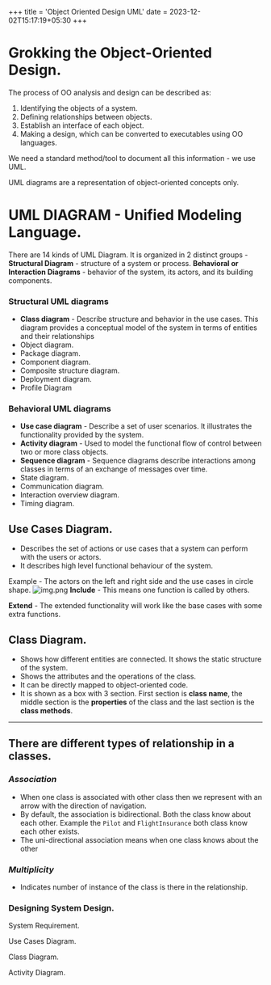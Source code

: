 +++
title = 'Object Oriented Design UML'
date = 2023-12-02T15:17:19+05:30
+++



# Grokking the Object-Oriented Design.

The process of OO analysis and design can be described as:
1. Identifying the objects of a system.
2. Defining relationships between objects.
3. Establish an interface of each object.
4. Making a design, which can be converted to executables using OO languages.

We need a standard method/tool to document all this information - we use UML.

UML diagrams are a representation of object-oriented concepts only.

# UML DIAGRAM - Unified Modeling Language.
There are 14 kinds of UML Diagram. It is organized in 2 distinct groups -
**Structural Diagram** -  structure of a system or process.
**Behavioral or Interaction Diagrams** - behavior of the
system, its actors, and its building components.

### Structural UML diagrams

- **Class diagram** - Describe structure and behavior in the use cases. This diagram provides a conceptual model of the system in terms of entities and their relationships
- Object diagram.
- Package diagram.
- Component diagram.
- Composite structure diagram.
- Deployment diagram.
- Profile Diagram

### Behavioral UML diagrams

- **Use case diagram** - Describe a set of user scenarios. It illustrates the functionality provided by the system.
- **Activity diagram** - Used to model the functional flow of control between two or more class objects.
- **Sequence diagram** - Sequence diagrams describe interactions among classes in terms of an exchange of messages over time.
- State diagram.
- Communication diagram.
- Interaction overview diagram.
- Timing diagram.

## Use Cases Diagram.
- Describes the set of actions or use cases that a system can perform with the users or actors.
- It describes high level functional behaviour of the system.

Example - The actors on the left and right side and the use cases in circle shape.
![img.png](/images/img27.png)
**Include** - This means one function is called by others.

**Extend** - The extended functionality will work like the base cases with some extra functions.

## Class Diagram.
- Shows how different entities are connected. It shows the static structure of the system.
- Shows the attributes and the operations of the class.
- It can be directly mapped to object-oriented code.
- It is shown as a box with 3 section. First section is **class name**, the middle section is the **properties** of the class and the last section is the **class methods**.

---
## There are different types of relationship in a classes.
### *Association* 

- When one class is associated with other class then we represent with an arrow with the direction of navigation.
- By default, the association is bidirectional. Both the class know about each other. Example the `Pilot` and `FlightInsurance` both class know each other exists.
- The uni-directional association means when one class knows about the other 

### *Multiplicity*
- Indicates number of instance of the class is there in the relationship.







### Designing System Design.

System Requirement.

Use Cases Diagram.

Class Diagram.

Activity Diagram.